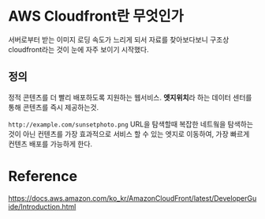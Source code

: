 # AWS Cloudfront란 무엇인가
서버로부터 받는 이미지 로딩 속도가 느리게 되서 자료를 찾아보다보니 구조상 cloudfront라는 것이 눈에 자주 보이기 시작했다. 

## 정의
정적 콘텐츠를 더 빨리 배포하도록 지원하는 웹서비스. **엣지위치**라 하는 데이터 센터를 통해 콘텐츠를 즉시 제공하는것.  
  
`http://example.com/sunsetphoto.png` URL을 탐색할때 복잡한 네트웤을 탐색하는것이 아닌 컨텐츠를 가장 효과적으로 서비스 할 수 있는 엣지로 이동하여, 가장 빠르게 컨텐츠 배포를 가능하게 한다.

# Reference
https://docs.aws.amazon.com/ko_kr/AmazonCloudFront/latest/DeveloperGuide/Introduction.html
